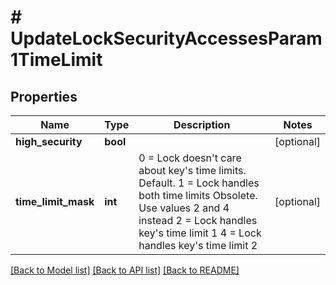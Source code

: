 # # UpdateLockSecurityAccessesParam1TimeLimit

## Properties

Name | Type | Description | Notes
------------ | ------------- | ------------- | -------------
**high_security** | **bool** |  | [optional]
**time_limit_mask** | **int** | 0 &#x3D; Lock doesn&#39;t care about key&#39;s time limits. Default.    1 &#x3D; Lock handles both time limits              Obsolete. Use values 2 and 4 instead    2 &#x3D; Lock handles key&#39;s time limit 1    4 &#x3D; Lock handles key&#39;s time limit 2 | [optional]

[[Back to Model list]](../../README.md#models) [[Back to API list]](../../README.md#endpoints) [[Back to README]](../../README.md)
